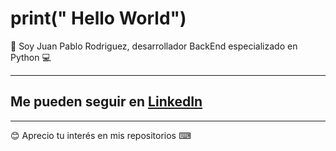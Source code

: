 # print(" Hello World")

:wave: Soy Juan Pablo Rodriguez, desarrollador BackEnd especializado en Python :computer:  <br>

---
## Me pueden seguir en [LinkedIn](www.linkedin.com/in/juan-pablo-rodriguez-2021) 
---
😊 Aprecio tu interés en mis repositorios ⌨ 
